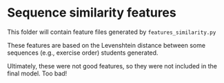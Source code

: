 # Sequence similarity features

This folder will contain feature files generated by `features_similarity.py`

These features are based on the Levenshtein distance between some sequences (e.g., exercise order) students generated.

Ultimately, these were not good features, so they were not included in the final model. Too bad!
